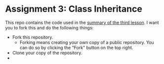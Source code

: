 # Assignment 3: Class Inheritance
This repo contains the code used in the [summary of the third lesson](https://github.com/JavaForRetards/.github/blob/master/summaries/3-methods-and-classes.md). I want you to fork this and do the following things:

- Fork this repository.
	- Forking means creating your own copy of a public repository. You can do so by clicking the "Fork" button on the top right.
- Clone your copy of the repository.
- 